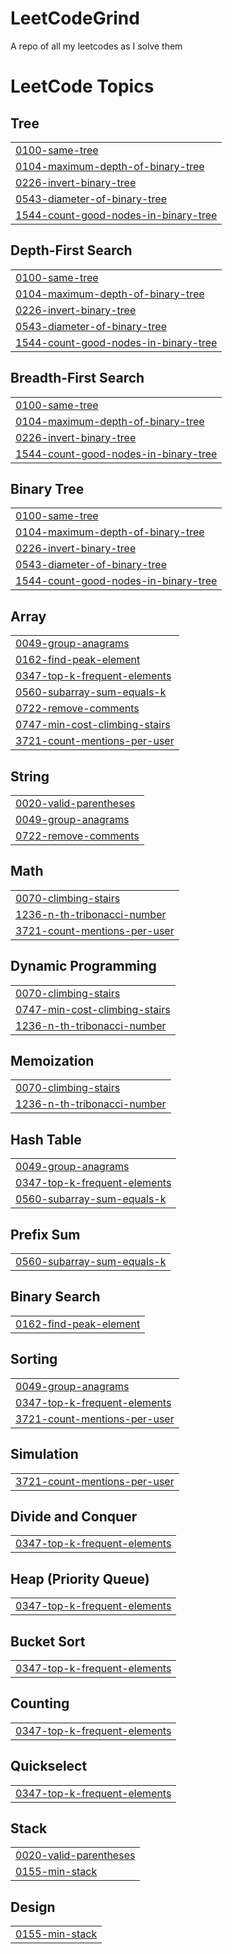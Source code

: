 # LeetCodeGrind
A repo of all my leetcodes as I solve them

<!---LeetCode Topics Start-->
# LeetCode Topics
## Tree
|  |
| ------- |
| [0100-same-tree](https://github.com/ArunSisarran/LeetCodeGrind/tree/master/0100-same-tree) |
| [0104-maximum-depth-of-binary-tree](https://github.com/ArunSisarran/LeetCodeGrind/tree/master/0104-maximum-depth-of-binary-tree) |
| [0226-invert-binary-tree](https://github.com/ArunSisarran/LeetCodeGrind/tree/master/0226-invert-binary-tree) |
| [0543-diameter-of-binary-tree](https://github.com/ArunSisarran/LeetCodeGrind/tree/master/0543-diameter-of-binary-tree) |
| [1544-count-good-nodes-in-binary-tree](https://github.com/ArunSisarran/LeetCodeGrind/tree/master/1544-count-good-nodes-in-binary-tree) |
## Depth-First Search
|  |
| ------- |
| [0100-same-tree](https://github.com/ArunSisarran/LeetCodeGrind/tree/master/0100-same-tree) |
| [0104-maximum-depth-of-binary-tree](https://github.com/ArunSisarran/LeetCodeGrind/tree/master/0104-maximum-depth-of-binary-tree) |
| [0226-invert-binary-tree](https://github.com/ArunSisarran/LeetCodeGrind/tree/master/0226-invert-binary-tree) |
| [0543-diameter-of-binary-tree](https://github.com/ArunSisarran/LeetCodeGrind/tree/master/0543-diameter-of-binary-tree) |
| [1544-count-good-nodes-in-binary-tree](https://github.com/ArunSisarran/LeetCodeGrind/tree/master/1544-count-good-nodes-in-binary-tree) |
## Breadth-First Search
|  |
| ------- |
| [0100-same-tree](https://github.com/ArunSisarran/LeetCodeGrind/tree/master/0100-same-tree) |
| [0104-maximum-depth-of-binary-tree](https://github.com/ArunSisarran/LeetCodeGrind/tree/master/0104-maximum-depth-of-binary-tree) |
| [0226-invert-binary-tree](https://github.com/ArunSisarran/LeetCodeGrind/tree/master/0226-invert-binary-tree) |
| [1544-count-good-nodes-in-binary-tree](https://github.com/ArunSisarran/LeetCodeGrind/tree/master/1544-count-good-nodes-in-binary-tree) |
## Binary Tree
|  |
| ------- |
| [0100-same-tree](https://github.com/ArunSisarran/LeetCodeGrind/tree/master/0100-same-tree) |
| [0104-maximum-depth-of-binary-tree](https://github.com/ArunSisarran/LeetCodeGrind/tree/master/0104-maximum-depth-of-binary-tree) |
| [0226-invert-binary-tree](https://github.com/ArunSisarran/LeetCodeGrind/tree/master/0226-invert-binary-tree) |
| [0543-diameter-of-binary-tree](https://github.com/ArunSisarran/LeetCodeGrind/tree/master/0543-diameter-of-binary-tree) |
| [1544-count-good-nodes-in-binary-tree](https://github.com/ArunSisarran/LeetCodeGrind/tree/master/1544-count-good-nodes-in-binary-tree) |
## Array
|  |
| ------- |
| [0049-group-anagrams](https://github.com/ArunSisarran/LeetCodeGrind/tree/master/0049-group-anagrams) |
| [0162-find-peak-element](https://github.com/ArunSisarran/LeetCodeGrind/tree/master/0162-find-peak-element) |
| [0347-top-k-frequent-elements](https://github.com/ArunSisarran/LeetCodeGrind/tree/master/0347-top-k-frequent-elements) |
| [0560-subarray-sum-equals-k](https://github.com/ArunSisarran/LeetCodeGrind/tree/master/0560-subarray-sum-equals-k) |
| [0722-remove-comments](https://github.com/ArunSisarran/LeetCodeGrind/tree/master/0722-remove-comments) |
| [0747-min-cost-climbing-stairs](https://github.com/ArunSisarran/LeetCodeGrind/tree/master/0747-min-cost-climbing-stairs) |
| [3721-count-mentions-per-user](https://github.com/ArunSisarran/LeetCodeGrind/tree/master/3721-count-mentions-per-user) |
## String
|  |
| ------- |
| [0020-valid-parentheses](https://github.com/ArunSisarran/LeetCodeGrind/tree/master/0020-valid-parentheses) |
| [0049-group-anagrams](https://github.com/ArunSisarran/LeetCodeGrind/tree/master/0049-group-anagrams) |
| [0722-remove-comments](https://github.com/ArunSisarran/LeetCodeGrind/tree/master/0722-remove-comments) |
## Math
|  |
| ------- |
| [0070-climbing-stairs](https://github.com/ArunSisarran/LeetCodeGrind/tree/master/0070-climbing-stairs) |
| [1236-n-th-tribonacci-number](https://github.com/ArunSisarran/LeetCodeGrind/tree/master/1236-n-th-tribonacci-number) |
| [3721-count-mentions-per-user](https://github.com/ArunSisarran/LeetCodeGrind/tree/master/3721-count-mentions-per-user) |
## Dynamic Programming
|  |
| ------- |
| [0070-climbing-stairs](https://github.com/ArunSisarran/LeetCodeGrind/tree/master/0070-climbing-stairs) |
| [0747-min-cost-climbing-stairs](https://github.com/ArunSisarran/LeetCodeGrind/tree/master/0747-min-cost-climbing-stairs) |
| [1236-n-th-tribonacci-number](https://github.com/ArunSisarran/LeetCodeGrind/tree/master/1236-n-th-tribonacci-number) |
## Memoization
|  |
| ------- |
| [0070-climbing-stairs](https://github.com/ArunSisarran/LeetCodeGrind/tree/master/0070-climbing-stairs) |
| [1236-n-th-tribonacci-number](https://github.com/ArunSisarran/LeetCodeGrind/tree/master/1236-n-th-tribonacci-number) |
## Hash Table
|  |
| ------- |
| [0049-group-anagrams](https://github.com/ArunSisarran/LeetCodeGrind/tree/master/0049-group-anagrams) |
| [0347-top-k-frequent-elements](https://github.com/ArunSisarran/LeetCodeGrind/tree/master/0347-top-k-frequent-elements) |
| [0560-subarray-sum-equals-k](https://github.com/ArunSisarran/LeetCodeGrind/tree/master/0560-subarray-sum-equals-k) |
## Prefix Sum
|  |
| ------- |
| [0560-subarray-sum-equals-k](https://github.com/ArunSisarran/LeetCodeGrind/tree/master/0560-subarray-sum-equals-k) |
## Binary Search
|  |
| ------- |
| [0162-find-peak-element](https://github.com/ArunSisarran/LeetCodeGrind/tree/master/0162-find-peak-element) |
## Sorting
|  |
| ------- |
| [0049-group-anagrams](https://github.com/ArunSisarran/LeetCodeGrind/tree/master/0049-group-anagrams) |
| [0347-top-k-frequent-elements](https://github.com/ArunSisarran/LeetCodeGrind/tree/master/0347-top-k-frequent-elements) |
| [3721-count-mentions-per-user](https://github.com/ArunSisarran/LeetCodeGrind/tree/master/3721-count-mentions-per-user) |
## Simulation
|  |
| ------- |
| [3721-count-mentions-per-user](https://github.com/ArunSisarran/LeetCodeGrind/tree/master/3721-count-mentions-per-user) |
## Divide and Conquer
|  |
| ------- |
| [0347-top-k-frequent-elements](https://github.com/ArunSisarran/LeetCodeGrind/tree/master/0347-top-k-frequent-elements) |
## Heap (Priority Queue)
|  |
| ------- |
| [0347-top-k-frequent-elements](https://github.com/ArunSisarran/LeetCodeGrind/tree/master/0347-top-k-frequent-elements) |
## Bucket Sort
|  |
| ------- |
| [0347-top-k-frequent-elements](https://github.com/ArunSisarran/LeetCodeGrind/tree/master/0347-top-k-frequent-elements) |
## Counting
|  |
| ------- |
| [0347-top-k-frequent-elements](https://github.com/ArunSisarran/LeetCodeGrind/tree/master/0347-top-k-frequent-elements) |
## Quickselect
|  |
| ------- |
| [0347-top-k-frequent-elements](https://github.com/ArunSisarran/LeetCodeGrind/tree/master/0347-top-k-frequent-elements) |
## Stack
|  |
| ------- |
| [0020-valid-parentheses](https://github.com/ArunSisarran/LeetCodeGrind/tree/master/0020-valid-parentheses) |
| [0155-min-stack](https://github.com/ArunSisarran/LeetCodeGrind/tree/master/0155-min-stack) |
## Design
|  |
| ------- |
| [0155-min-stack](https://github.com/ArunSisarran/LeetCodeGrind/tree/master/0155-min-stack) |
<!---LeetCode Topics End-->